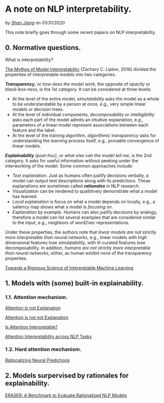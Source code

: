 # A note on NLP interpretability.
*by [Shan Jiang](https://shanjiang.me) on 01/31/2020*

This note briefly goes through some recent papers on NLP interpretability.

## 0. Normative questions.

What is interpretability?

[The Mythos of Model Interpretability](http://www.zacklipton.com/media/papers/mythos_model_interpretability_lipton2016.pdf) (Zachary C. Lipton, 2016) divided the properties of interpretable models into two categories.

***Transparency***, or *how does the model work*, the opposite of *opacity* or *black-box-ness*, is the 1st category. It can be considered at three levels:
- At the level of the entire model, *simulatability* asks the model as a whole to be understandable by a person at once, e.g., very simple linear models or decision trees. 
- At the level of individual components, *decomposability* or *intelligibility* asks each part of the model admits an intuitive explanation, e.g., parameters of a linear model represent associations between each feature and the label.
- At the level of the training algorithm, *algorithmic transparency* asks for understanding the learning process itself, e.g., provable convergence of linear models.

***Explainability** (post-hoc)*, or *what else can the model tell me*, is the 2nd category. It asks for useful information without peeking under the interworking of the model. Some common approaches include:
- *Text explanation*. Just as humans often justify decisions verbally, a model can output text descriptions along with its predictions. These explanations are sometimes called ***rationales*** in NLP research.
- *Visualization* can be rendered to qualititvely demonstrate what a model has learned.
- *Local explanation* is focus on what a model depends on locally, e.g., a saliency map shows what a model is *focusing on*. 
- *Explanation by example*. Humans can also justify decisions by analogy, therefore a model can list several examples that are considered similar to the input, e.g., neighbors of word2vec representations.

Under these properties, the authors note that *linear models are not strictly more interpretable than neural networks*, e.g., linear models with high dimensional features lose simulatability, with ill-curated features lose decomposability. In addition, *humans are not strictly more interpretable than neural networks*, either, as human exhibit none of the transparency properties.

[Towards a Rigorous Science of Interpretable Machine Learning](https://arxiv.org/pdf/1702.08608.pdf)

## 1. Models with (some) built-in explainability.

### 1.1. Attention mechanism.

[Attention is not Explanation](https://arxiv.org/pdf/1902.10186.pdf)

[Attention is not not Explanation](https://arxiv.org/pdf/1908.04626.pdf)

[Is Attention Interpretable?](https://arxiv.org/pdf/1906.03731.pdf)

[Attention Interpretability across NLP Tasks](https://arxiv.org/pdf/1909.11218.pdf)

### 1.2. Hard attention mechanism.

[Rationalizing Neural Predictions](https://arxiv.org/pdf/1606.04155.pdf)

## 2. Models surpervised by rationales for explainability.

[ERASER: A Benchmark to Evaluate Rationalized NLP Models](https://arxiv.org/abs/1911.03429)
